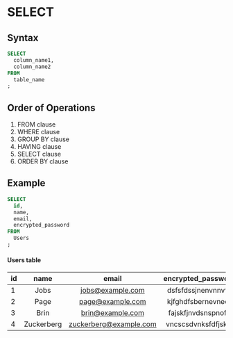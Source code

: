 # SELECT

## Syntax

```sql
SELECT
  column_name1,
  column_name2
FROM
  table_name
;
```

## Order of Operations
1. FROM clause
2. WHERE clause
3. GROUP BY clause
4. HAVING clause
5. SELECT clause
6. ORDER BY clause

## Example

```sql
SELECT
  id,
  name,
  email,
  encrypted_password
FROM
  Users
;
```

#### Users table

| id | name       | email                  | encrypted_password |
|:---|:----------:| :---------------------:|:------------------:|
| 1  | Jobs       | jobs@example.com       | dsfsfdssjnenvnnvfq |
| 2  | Page       | page@example.com       | kjfghdfsbernevnedr |
| 3  | Brin       | brin@example.com       | fajskfjnvdsnspnofe |
| 4  | Zuckerberg | zuckerberg@example.com | vncscsdvnksfdfjskw |

